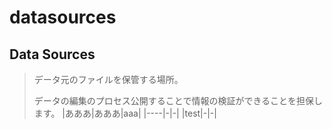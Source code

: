 # datasources
Data Sources
---
>データ元のファイルを保管する場所。
>
>データの編集のプロセス公開することで情報の検証ができることを担保します。
|あああ|あああ|aaa|
|----|-|-|
|test|-|-|
